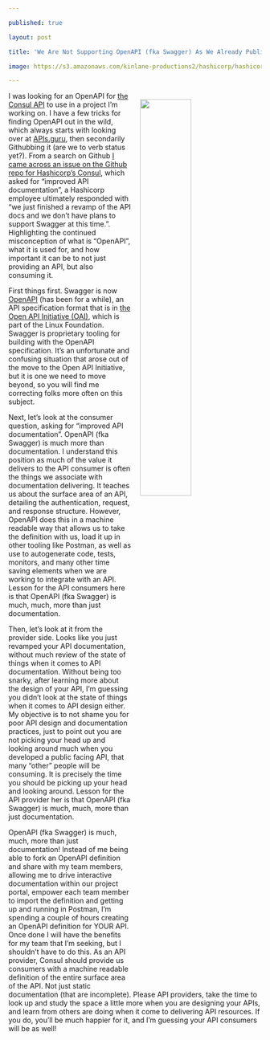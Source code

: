 ---
published: true
layout: post
title: 'We Are Not Supporting OpenAPI (fka Swagger) As We Already Published Our Docs'
image: https://s3.amazonaws.com/kinlane-productions2/hashicorp/hashicorp-consul-github-swagger-docs.png
---

<p><img src="https://s3.amazonaws.com/kinlane-productions2/hashicorp/hashicorp-consul-github-swagger-docs.png" align="right" width="45%" style="padding: 15px;" />
<p>I was looking for an OpenAPI for <a href="https://www.consul.io/api/index.html">the Consul API</a> to use in a project I’m working on. I have a few tricks for finding OpenAPI out in the wild, which always starts with looking over at <a href="https://apis.guru/">APIs.guru</a>, then secondarily Githubbing it (are we to verb status yet?). From a search on Github <a href="https://github.com/hashicorp/consul/issues/555">I came across an issue on the Github repo for Hashicorp’s Consul</a>, which asked for “improved API documentation”, a Hashicorp employee ultimately responded with “we just finished a revamp of the API docs and we don’t have plans to support Swagger at this time.”. Highlighting the continued misconception of what is “OpenAPI”, what it is used for, and how important it can be to not just providing an API, but also consuming it.

<p>First things first. Swagger is now <a href="https://github.com/OAI/OpenAPI-Specification">OpenAPI</a> (has been for a while), an API specification format that is in <a href="https://www.openapis.org/">the Open API Initiative (OAI)</a>, which is part of the Linux Foundation. Swagger is proprietary tooling for building with the OpenAPI specification. It’s an unfortunate and confusing situation that arose out of the move to the Open API Initiative, but it is one we need to move beyond, so you will find me correcting folks more often on this subject.

<p>Next, let’s look at the consumer question, asking for “improved API documentation”. OpenAPI (fka Swagger) is much more than documentation. I understand this position as much of the value it delivers to the API consumer is often the things we associate with documentation delivering. It teaches us about the surface area of an API, detailing the authentication, request, and response structure. However, OpenAPI does this in a machine readable way that allows us to take the definition with us, load it up in other tooling like Postman, as well as use to autogenerate code, tests, monitors, and many other time saving elements when we are working to integrate with an API. Lesson for the API consumers here is that OpenAPI (fka Swagger) is much, much, more than just documentation.

<p>Then, let’s look at it from the provider side. Looks like you just revamped your API documentation, without much review of the state of things when it comes to API documentation. Without being too snarky, after learning more about the design of your API, I’m guessing you didn’t look at the state of things when it comes to API design either. My objective is to not shame you for poor API design and documentation practices, just to point out you are not picking your head up and looking around much when you developed a public facing API, that many “other” people will be consuming. It is precisely the time you should be picking up your head and looking around. Lesson for the API provider her is that OpenAPI (fka Swagger) is much, much, more than just documentation.

<p>OpenAPI (fka Swagger) is much, much, more than just documentation! Instead of me being able to fork an OpenAPI definition and share with my team members, allowing me to drive interactive documentation within our project portal, empower each team member to import the definition and getting up and running in Postman, I’m spending a couple of hours creating an OpenAPI definition for YOUR API. Once done I will have the benefits for my team that I’m seeking, but I shouldn’t have to do this. As an API provider, Consul should provide us consumers with a machine readable definition of the entire surface area of the API. Not just static documentation (that are incomplete). Please API providers, take the time to look up and study the space a little more when you are designing your APIs, and learn from others are doing when it come to delivering API resources. If you do, you’ll be much happier for it, and I’m guessing your API consumers will be as well!


